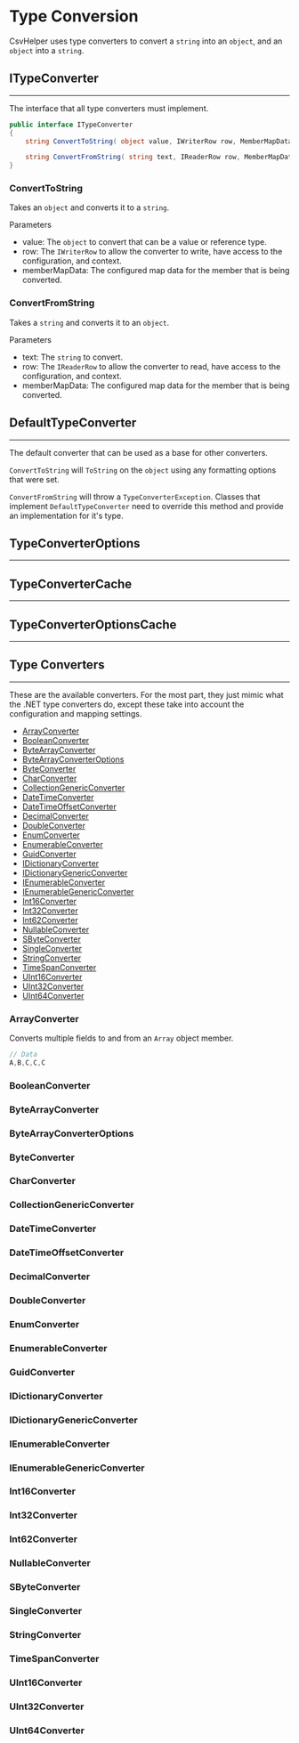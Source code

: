 # Type Conversion

CsvHelper uses type converters to convert a `string` into an `object`, and an `object` into a `string`.

## ITypeConverter
<hr/>

The interface that all type converters must implement.

```cs
public interface ITypeConverter
{
	string ConvertToString( object value, IWriterRow row, MemberMapData memberMapData );

	string ConvertFromString( string text, IReaderRow row, MemberMapData memberMapData );
}
```

### ConvertToString

Takes an `object` and converts it to a `string`.

Parameters
- value: The `object` to convert that can be a value or reference type.
- row: The `IWriterRow` to allow the converter to write, have access to the configuration, and context.
- memberMapData: The configured map data for the member that is being converted.

### ConvertFromString

Takes a `string` and converts it to an `object`.

Parameters
- text: The `string` to convert.
- row: The `IReaderRow` to allow the converter to read, have access to the configuration, and context.
- memberMapData: The configured map data for the member that is being converted.

## DefaultTypeConverter
<hr/>

The default converter that can be used as a base for other converters.

`ConvertToString` will `ToString` on the `object` using any formatting options that were set.

`ConvertFromString` will throw a `TypeConverterException`. Classes that implement `DefaultTypeConverter` need to override this method and provide an implementation for it's type.

## TypeConverterOptions
<hr/>

## TypeConverterCache
<hr/>

## TypeConverterOptionsCache
<hr/>

## Type Converters
<hr/>

These are the available converters. For the most part, they just mimic what the .NET type converters do, except these take into account the configuration and mapping settings.

- [ArrayConverter](#arrayconverter)
- [BooleanConverter](#booleanconverter)
- [ByteArrayConverter](#bytearrayconverter)
- [ByteArrayConverterOptions](#bytearrayconverteroptions)
- [ByteConverter](#byteconverter)
- [CharConverter](#charconverter)
- [CollectionGenericConverter](#collectiongenericconverter)
- [DateTimeConverter](#datetimeconverter)
- [DateTimeOffsetConverter](#datetimeoffsetconverter)
- [DecimalConverter](#decimalconverter)
- [DoubleConverter](#doubleconverter)
- [EnumConverter](#enumconverter)
- [EnumerableConverter](#enumerableconverter)
- [GuidConverter](#guidconverter)
- [IDictionaryConverter](#idictionaryconverter)
- [IDictionaryGenericConverter](#idictionarygenericconverter)
- [IEnumerableConverter](#ienumerableconverter)
- [IEnumerableGenericConverter](#ienumerablegenericconverter)
- [Int16Converter](#int16converter)
- [Int32Converter](#int32converter)
- [Int62Converter](#int64converter)
- [NullableConverter](#nullableconverter)
- [SByteConverter](#sbyteconverter)
- [SingleConverter](#singleconverter)
- [StringConverter](#stringconverter)
- [TimeSpanConverter](#timespanconverter)
- [UInt16Converter](#uint16converter)
- [UInt32Converter](#uint32converter)
- [UInt64Converter](#uint64converter)

### ArrayConverter

Converts multiple fields to and from an `Array` object member.

```cs
// Data
A,B,C,C,C
```

### BooleanConverter

### ByteArrayConverter

### ByteArrayConverterOptions

### ByteConverter

### CharConverter

### CollectionGenericConverter

### DateTimeConverter

### DateTimeOffsetConverter

### DecimalConverter

### DoubleConverter

### EnumConverter

### EnumerableConverter

### GuidConverter

### IDictionaryConverter

### IDictionaryGenericConverter

### IEnumerableConverter

### IEnumerableGenericConverter

### Int16Converter

### Int32Converter

### Int62Converter

### NullableConverter

### SByteConverter

### SingleConverter

### StringConverter

### TimeSpanConverter

### UInt16Converter

### UInt32Converter

### UInt64Converter

<br/>
